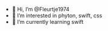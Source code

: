 - 👋 Hi, I’m @Fleurtje1974
- 👀 I’m interested in phyton, swift, css
- 🌱 I’m currently learning swift


<!---
Fleurtje1974/Fleurtje1974 is a ✨ special ✨ repository because its `README.md` (this file) appears on your GitHub profile.
You can click the Preview link to take a look at your changes.
--->
